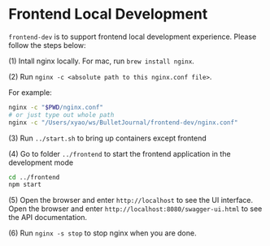 # Frontend Local Development

`frontend-dev` is to support frontend local development experience. Please follow the steps below:

(1) Intall nginx locally. For mac, run `brew install nginx`.

(2) Run `nginx -c <absolute path to this nginx.conf file>`.

For example: 

```bash
nginx -c "$PWD/nginx.conf"
# or just type out whole path
nginx -c "/Users/xyao/ws/BulletJournal/frontend-dev/nginx.conf"
```

(3) Run `../start.sh` to bring up containers except frontend

(4) Go to folder `../frontend` to start the frontend application in the development mode
```bash
cd ../frontend
npm start
```

(5) Open the browser and enter `http://localhost` to see the UI interface.
Open the browser and enter `http://localhost:8080/swagger-ui.html` to see the API documentation.

(6) Run `nginx -s stop` to stop nginx when you are done.
